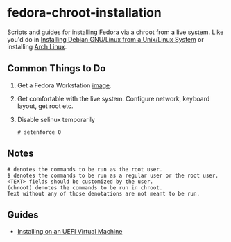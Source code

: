 # fedora-chroot-installation
Scripts and guides for installing [Fedora](getfedora.org) via a chroot from a live system. Like you'd do in [Installing Debian GNU/Linux from a Unix/Linux System](https://www.debian.org/releases/stable/amd64/apds03.html.en)
or installing [Arch Linux](archlinux.org).

## Common Things to Do

1. Get a Fedora Workstation [image](https://download.fedoraproject.org/pub/fedora/linux/releases/28/Workstation/x86_64/iso/Fedora-Workstation-Live-x86_64-28-1.1.iso).

2. Get comfortable with the live system. Configure network, keyboard layout, get root etc.

3. Disable selinux temporarily

       # setenforce 0

## Notes

    # denotes the commands to be run as the root user.
    $ denotes the commands to be run as a regular user or the root user.
    <TEXT> fields should be customized by the user.
    (chroot) denotes the commands to be run in chroot.
    Text without any of those denotations are not meant to be run.


## Guides
* [Installing on an UEFI Virtual Machine](docs/VM-Install.md)
